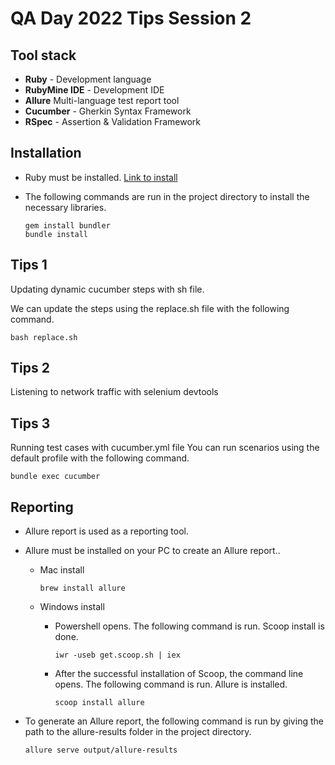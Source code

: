 # QA Day 2022 Tips Session 2

## Tool stack
* **Ruby** - Development language
* **RubyMine IDE** - Development IDE
* **Allure** Multi-language test report tool
* **Cucumber** - Gherkin Syntax Framework
* **RSpec** - Assertion & Validation Framework

## Installation

* Ruby must be installed. <a href="https://www.ruby-lang.org/en/downloads/">Link to install</a>


* The following commands are run in the project directory to install the necessary libraries.
  ```
  gem install bundler
  bundle install
  ```


## Tips 1
Updating dynamic cucumber steps with sh file.

We can update the steps using the replace.sh file with the following command. 
```
bash replace.sh
```
## Tips 2
Listening to network traffic with selenium devtools

## Tips 3
Running test cases with cucumber.yml file
You can run scenarios using the default profile with the following command.

```
bundle exec cucumber
```

## Reporting
* Allure report is used as a reporting tool.

* Allure must be installed on your PC to create an Allure report..

    * Mac install

      `brew install allure`

    * Windows install

        * Powershell opens. The following command is run. Scoop install is done.

          `iwr -useb get.scoop.sh | iex`

        * After the successful installation of Scoop, the command line opens. The following command is run. Allure is installed.

          `scoop install allure`

* To generate an Allure report, the following command is run by giving the path to the allure-results folder in the project directory.

  `allure serve output/allure-results `





